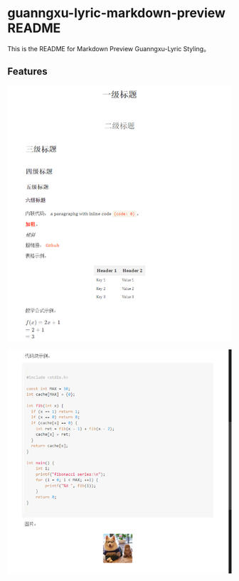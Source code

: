# guanngxu-lyric-markdown-preview README

This is the README for Markdown Preview Guanngxu-Lyric Styling。

## Features

![preview1.png](./imgs/preview1.png)

![preview2.png](./imgs/preview2.png)